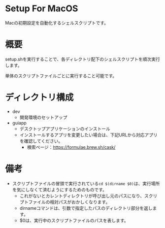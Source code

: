 # Setup For MacOS
Macの初期設定を自動化するシェルスクリプトです。

# 概要
setup.shを実行することで、各ディレクトリ配下のシェルスクリプトを順次実行します。

単体のスクリプトファイルごとに実行すること可能です。

# ディレクトリ構成
- dev
  - 開発環境のセットアップ
- guiapp
  - デスクトップアプリケーションのインストール
  - インストールするアプリを変更したい場合は、下記URLから対応アプリを確認してください。
    - 検索ページ：https://formulae.brew.sh/cask/

# 備考
- スクリプトファイルの冒頭で実行されている`cd $(dirname $0)`は、実行場所を気にしなくて済むようにするためのものです。
  - これがないとカレントディレクトリが呼び出し元のパスになり、スクリプトファイルの相対パスがおかしくなります。
  - dirnameコマンドは、引数で指定したパスのディレクトリ部分を返します。
  - $0は、実行中のスクリプトファイルのパスを表します。